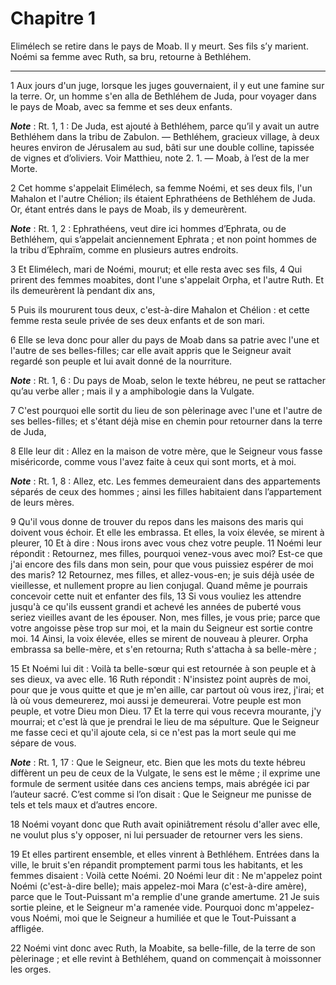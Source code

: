 # Chapitre 1

Elimélech se retire dans le pays de Moab.
Il y meurt.
Ses fils s’y marient.
Noémi sa femme avec Ruth, sa bru, retourne à Bethléhem.

***

1 Aux jours d'un juge, lorsque les juges gouvernaient, il y eut une famine sur la terre. Or, un homme s'en alla de Bethléhem de Juda, pour voyager dans le pays de Moab, avec sa femme et ses deux enfants.

***Note*** :  Rt. 1, 1 : De Juda, est ajouté à Bethléhem, parce qu’il y avait un autre Bethléhem dans la tribu de Zabulon. ― Bethléhem, gracieux village, à deux heures environ de Jérusalem au sud, bâti sur une double colline, tapissée de vignes et d’oliviers. Voir Matthieu, note 2. 1. ― Moab, à l’est de la mer Morte.

2 Cet homme s'appelait Elimélech, sa femme Noémi, et ses deux fils, l'un Mahalon et l'autre Chélion; ils étaient Ephrathéens de Bethléhem de Juda. Or, étant entrés dans le pays de Moab, ils y demeurèrent.

***Note*** :  Rt. 1, 2 : Ephrathéens, veut dire ici hommes d’Ephrata, ou de Bethléhem, qui s’appelait anciennement Ephrata ; et non point hommes de la tribu d’Ephraïm, comme en plusieurs autres endroits.


3 Et Elimélech, mari de Noémi, mourut; et elle resta avec ses fils, 4 Qui prirent des femmes moabites, dont l'une s'appelait Orpha, et l'autre Ruth. Et ils demeurèrent là pendant dix ans,

5 Puis ils moururent tous deux, c'est-à-dire Mahalon et Chélion : et cette femme resta seule privée de ses deux enfants et de son mari.


6 Elle se leva donc pour aller du pays de Moab dans sa patrie avec l'une et l'autre de ses belles-filles; car elle avait appris que le Seigneur avait regardé son peuple et lui avait donné de la nourriture.

***Note*** :  Rt. 1, 6 : Du pays de Moab, selon le texte hébreu, ne peut se rattacher qu’au verbe aller ; mais il y a amphibologie dans la Vulgate.

7 C'est pourquoi elle sortit du lieu de son pèlerinage avec l'une et l'autre de ses belles-filles; et s'étant déjà mise en chemin pour retourner dans la terre de Juda,


8 Elle leur dit : Allez en la maison de votre mère, que le Seigneur vous fasse miséricorde, comme vous l'avez faite à ceux qui sont morts, et à moi.

***Note*** :  Rt. 1, 8 : Allez, etc. Les femmes demeuraient dans des appartements séparés de ceux des hommes ; ainsi les filles habitaient dans l’appartement de leurs mères.

9 Qu'il vous donne de trouver du repos dans les maisons des maris qui doivent vous échoir. Et elle les embrassa. Et elles, la voix élevée, se mirent à pleurer, 10 Et à dire : Nous irons avec vous chez votre peuple. 11 Noémi leur répondit : Retournez, mes filles, pourquoi venez-vous avec moi? Est-ce que j'ai encore des fils dans mon sein, pour que vous puissiez espérer de moi des maris? 12 Retournez, mes filles, et allez-vous-en; je suis déjà usée de vieillesse, et nullement propre au lien conjugal. Quand même je pourrais concevoir cette nuit et enfanter des fils, 13 Si vous vouliez les attendre jusqu'à ce qu'ils eussent grandi et achevé les années de puberté vous seriez vieilles avant de les épouser. Non, mes filles, je vous prie; parce que votre angoisse pèse trop sur moi, et la main du Seigneur est sortie contre moi. 14 Ainsi, la voix élevée, elles se mirent de nouveau à pleurer. Orpha embrassa sa belle-mère, et s'en retourna; Ruth s'attacha à sa belle-mère ;


15 Et Noémi lui dit : Voilà ta belle-sœur qui est retournée à son peuple et à ses dieux, va avec elle. 16 Ruth répondit : N'insistez point auprès de moi, pour que je vous quitte et que je m'en aille, car partout où vous irez, j'irai; et là où vous demeurerez, moi aussi je demeurerai. Votre peuple est mon peuple, et votre Dieu mon Dieu. 17 Et la terre qui vous recevra mourante, j'y mourrai; et c'est là que je prendrai le lieu de ma sépulture. Que le Seigneur me fasse ceci et qu'il ajoute cela, si ce n'est pas la mort seule qui me sépare de vous.

***Note*** :  Rt. 1, 17 : Que le Seigneur, etc. Bien que les mots du texte hébreu diffèrent un peu de ceux de la Vulgate, le sens est le même ; il exprime une formule de serment usitée dans ces anciens temps, mais abrégée ici par l’auteur sacré. C’est comme si l’on disait : Que le Seigneur me punisse de tels et tels maux et d’autres encore.

18 Noémi voyant donc que Ruth avait opiniâtrement résolu d'aller avec elle, ne voulut plus s'y opposer, ni lui persuader de retourner vers les siens.


19 Et elles partirent ensemble, et elles vinrent à Bethléhem. Entrées dans la ville, le bruit s'en répandit promptement parmi tous les habitants, et les femmes disaient : Voilà cette Noémi. 20 Noémi leur dit : Ne m'appelez point Noémi (c'est-à-dire belle); mais appelez-moi Mara (c'est-à-dire amère), parce que le Tout-Puissant m'a remplie d'une grande amertume. 21 Je suis sortie pleine, et le Seigneur m'a ramenée vide. Pourquoi donc m'appelez-vous Noémi, moi que le Seigneur a humiliée et que le Tout-Puissant a affligée.


22 Noémi vint donc avec Ruth, la Moabite, sa belle-fille, de la terre de son pèlerinage ; et elle revint à Bethléhem, quand on commençait à moissonner les orges.

